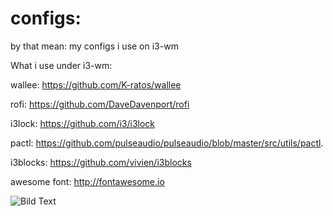 # configs: 
by that mean: my configs i use on i3-wm

What i use under i3-wm:

wallee: https://github.com/K-ratos/wallee

rofi: https://github.com/DaveDavenport/rofi

i3lock: https://github.com/i3/i3lock

pactl: 
https://github.com/pulseaudio/pulseaudio/blob/master/src/utils/pactl.

i3blocks: https://github.com/vivien/i3blocks

awesome font: http://fontawesome.io


![Bild Text](http://kamprad.net/wp-content/uploads/2016/02/Bildschirmfoto-vom-2017-08-25-03-41-04.png)
